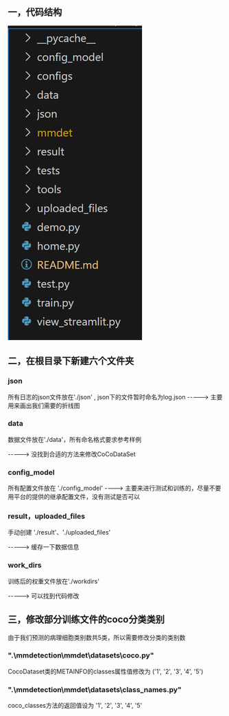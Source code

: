 ## 一，代码结构

![image-20230707162320271](README.assets/image-20230707162320271.png)



## 二，在根目录下新建六个文件夹

### json

所有日志的json文件放在'./json' , json下的文件暂时命名为log.json
 -----> 主要用来画出我们需要的折线图

### data

数据文件放在'./data'，所有命名格式要求参考样例 

-----> 没找到合适的方法来修改CoCoDataSet

### config_model

所有配置文件放在 './config_model' 
----> 主要来进行测试和训练的，尽量不要用平台的提供的继承配置文件，没有测试是否可以

### result，uploaded_files

手动创建 './result'、'./uploaded_files'

-----> 缓存一下数据信息

### work_dirs

训练后的权重文件放在'./workdirs' 

-----> 可以找到代码修改



## 三，修改部分训练文件的coco分类类别

由于我们预测的病理细胞类别数共5类，所以需要修改分类的类别数

### ".\mmdetection\mmdet\datasets\coco.py"

CocoDataset类的METAINFO的classes属性值修改为    ('1', '2', '3', '4', '5')



### ".\mmdetection\mmdet\datasets\class_names.py"

coco_classes方法的返回值设为    '1', '2', '3', '4', '5'



